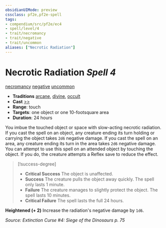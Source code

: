 ```yaml
---
obsidianUIMode: preview
cssclass: pf2e,pf2e-spell
tags:
- compendium/src/pf2e/ec4
- spell/level/4
- trait/necromancy
- trait/negative
- trait/uncommon
aliases: ["Necrotic Radiation"]
---
```

# Necrotic Radiation *Spell 4*   
[necromancy](necromancy.md "Necromancy School Trait")  [negative](negative.md "Negative Energy & Element Trait")  [uncommon](uncommon.md "Uncommon Rarity Trait")  

- **Traditions** [arcane](arcane.md "Arcane Tradition Trait"), [divine](divine.md "Divine Tradition Trait"), [occult](occult.md "Occult Tradition Trait")
- **Cast** [>>](chapter-9-playing-the-game.md#Actions "Two-Action") 
- **Range**: touch
- **Targets**: one object or one 10-footsquare area
- **Duration**: 24 hours

You imbue the touched object or space with slow-acting necrotic radiation. If you cast the spell on an object, any creature ending its turn holding or carrying the object takes `2d6` negative damage. If you cast the spell on an area, any creature ending its turn in the area takes `2d6` negative damage. You can attempt to use this spell on an attended object by touching the object. If you do, the creature attempts a Reflex save to reduce the effect.

> [!success-degree] 
> - **Critical Success** The object is unaffected.
> - **Success** The creature pulls the object away quickly. The spell only lasts 1 minute.
> - **Failure** The creature manages to slightly protect the object. The spell lasts 10 minutes.
> - **Critical Failure** The spell lasts the full 24 hours.

**Heightened (+ 2)** Increase the radiation's negative damage by `1d6`.

*Source: Extinction Curse #4: Siege of the Dinosaurs p. 75*